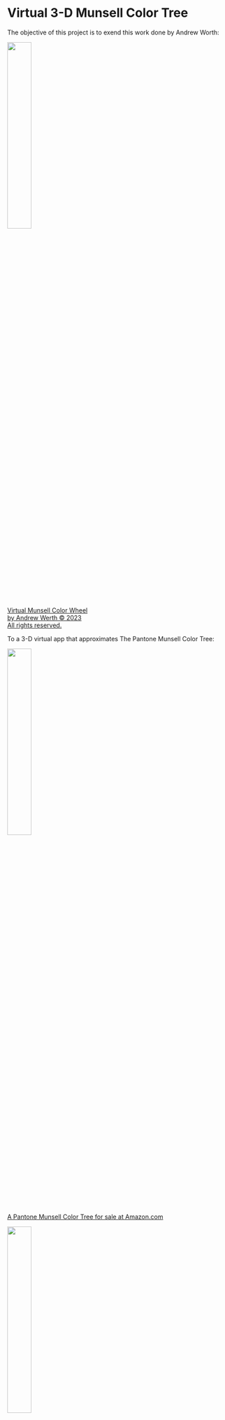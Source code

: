 # Virtual 3-D Munsell Color Tree		
The objective of this project is to exend this work done by Andrew Worth: 	

<a href="http://www.andrewwerth.com/color/"><img src="https://shawn.beckerstudio.com/wp-content/uploads/2023/07/munsell-color-wheel.png" width=33% height=33%><br/>Virtual Munsell Color Wheel<br/> by Andrew Werth © 2023<br/>All rights reserved.</a>

To a 3-D virtual app that approximates The Pantone Munsell Color Tree:

<a href="https://www.amazon.com/X-Rite-M70115-Munsell-Color-Tree/dp/B007E9JERU/ref=asc_df_B007E9JERU/?tag=hyprod-20&linkCode=df0&hvadid=167144081759&hvpos=&hvnetw=g&hvrand=13670204540587953849&hvpone=&hvptwo=&hvqmt=&hvdev=c&hvdvcmdl=&hvlocint=&hvlocphy=9029705&hvtargid=pla-309540220012&psc=1"><img src="https://munsell.com/wp-content/uploads/2015/08/munsell-color-tree-blue-green.jpg" width=33% height=33%><br/>A Pantone Munsell Color Tree for sale at Amazon.com</a>


<a href="https://www.gettyimages.com/detail/news-photo/an-old-fashioned-rolodex-7-june-2005-smh-picture-by-quentin-news-photo/539713049"><img src="https://media.gettyimages.com/id/539713049/photo/an-old-fashioned-rolodex-7-june-2005-smh-picture-by-quentin-jones.jpg?s=1024x1024&w=gi&k=20&c=N4Aijdh4_3DOFY5vHa6pumlo96pwzt05FV5BD7dRukM=" width=33% height=33%><br/>An old-fashioned rolodex</a>

Picture replacing each index card of this old-fashioned rolodex with a transparent index card with a matrix of ColorChips. And then placing it on its side, so its axis is vertical.  

## Andrew Worth's color wheel  

Regarding the top-most image, click on the image to open Andrew Worth's site. Then click on different any Hue in the circular color wheel to see the its Hue Page. Notice how each Hue Page has a different shape but they are common in that the left-most column has diminished Chroma (or saturation) and Chroma increases towards the right-most column. The bottom-most row has the lowest Value and the highest rows have the highest Values.

## The Munsel Color System

The Munsell Color system, is based on rigorous measurements of human subjects' visual responses to color, putting it on a firm experimental scientific basis. Because of this basis in human visual perception, Munsell's system has outlasted its contemporary color models, is still in wide use today.  (see Wikipedia/Munsell_color_system)

## The 3-D Color Space

Munsell's Color Conversion List describes the mapping between the RGB Color Space and the Munsell Color Space of Hue, Value and Chroma. It was created using experimental human observations. There is no simple linear equation for associating Munsell Color Keys with RGB color values. These associations require table lookups.  


## The Pantone Munsell Color Tree

The Munsell Color Space has been materialized as a set of Hue Pages all oriented perpendicular to a horizontal base, all connected to a vertical shaft at the center of the flat base. Each page of this Tree is rotated some number of degrees about the vertical axis of the shaft. The color Red is typically set to be 0 degress. Then going clockwise, the next Color or HuePrefix, Yellow, is set at 72 degrees. The other Hue Pages have increasing degree headings up to Red-Purple, which has a setting of 324 degrees.  The next hue then comes back to Red at 360 or 0 degrees.

One implementation of <a href="https://munsell.com/color-blog/color-tree/#:~:text=The%20trunk%20of%20the%20tree,goes%20from%20light%20to%20dark.">the Munsell Color Tree</a> (currently available for purchase at <a href="https://www.amazon.com/s?k=munsell+color+tree&crid=3KCB09105J62H&sprefix=munsell+color+tree%2Caps%2C153&ref=nb_sb_noss_1">Amazon.com for $424</a>) uses five primary Hues and five intermediate Hues making ten `color branches`. The Munsell-to-RGB-Tables spreadsheet splits the color space into 10 primary HuePrefixes each with 4 intermediate Hues.

## Munsell-to-RGB tables

As mentioned above there is no simple linear equation for associating Munsell Color Keys with RGB color values. These associations require table lookups. 

This repo contains the `Munsell-to-RGB-Tables` in an Excel spreadsheet with macros enabled. When opening this file in Excel be sure not to ignore the macros. The macros are critical to the functionality of some of the sheets. 

The sheets of this spreadsheet are as follows:  

* Intro - gives credit to the creators of this spreadsheet.
* Setup - describes 10 basic Colors or HuePrefixes each with their 4 intermediate Hues.
* HuePages - describes how HuePrefix and intermediate Hues define each HuePage and how each HuePage has a page number, degrees, and a png image file name.
* Conversion Lists - describes the mapping between Munsell Keys and RGB Color values. ColorChips have Values that range vertically from 1 to 9 and Chroma values that vary horizontally
* Grey lists - shows the 11 grey values defined along the vertical shaft mentioned above, ranging from 0 as black at the bottom to 10 as white at the top.
* Value-Chroma - is a macro-driven page that shows Values and Chroma for a given HuePage defined by its HuePrefix and Hue using the dropdowns at the top left. 
* HuePrefix-Chroma - is a macro-driven page that shows the 10 HuePrefix pages for a selected Value and Hue using the dropdowns at the top left.
* Hue-Chroma - this macro-driven page shows Hue and Chroma for a selected HuePrefix and Value using the dropdowns at the top left.

## Macro-driven Sheets
Note that macro-driven sheets are oriented differently in the Munsell Color Tree. Value is oriented vertically along the y-axis with black at the bottom and white at the top. Chroma is shown horizontally on each page on the x-axis with zero chroma as gray on the left and maximum chroma on the right.

Note that the Hue dropdown on the Value-Chroma page currently not working for choices 5.0 and 10.0.

## Munsell vs RGB color gamut
Note that the shape of the Value and Chroma combinations on the HuePrefix/Hue pages do not fill the entire page. This illustrates the non-linear nature of the HVC mapping to RGB. The color gamut of the Munsell Color space does not match the color gamut of the RGB color space.

## Muncell Dimensions
Munsell Tree partitioning is:  
* 10 Colors or HuePrefixes  
* 4 intermediate Hue-Pages per HuePrefix = 40 Hue-Pages
* 9 Value-Rows per Hue-Page  
* ~8 Chroma-Columns per Value-Row \(approx average\)  
with a total of 2,734 Color Chips 

## The Munsell Color Chips  
Munsell Color Tree models are available at many retail outlets, including Amazon.com. These models use Pantone paint chips, which explains the hight cost.

Each Color Chip in the `Conversion Lists` sheet has a unique RGB Color Value and its Munsell Color Key. The Munsell Color Key encoding format is:    
```
    (<Hue><HuePrefix>)-<Value>-<Chroma>
```

For example, Munsell Key `10.0RP-3-12` decodes to   
* HuePrefix = `RP`   
* Hue = `10.0`  
* Value = `3`  
* Chroma = `12`  

So, in 3-D Munsell space this chip has location  
HuePage=`10.0RP` (or Page#=`40`), Row=`3`, Column=`12`. 

This example Munsell Color Key is at row `2689`, column `F` in the `Conversion List` table. The corrsponding RGB Color Value next to it at column `G` is `149,0,69`.

## Implementation

Matthew Davis uses Vanilla javascript (not three.js) to create this magnificent orthographic viewer of a random collection of RGB color cubes.

![3D color selector by Matthew Davis](https://shawn.beckerstudio.com/wp-content/uploads/2023/07/color-selector-50.gif)

  <span>See the  <a href="https://codepen.io/gametroll/pen/jOQyYZN">full screen 3D color selector Pen</a>
   on <a href="https://codepen.io">CodePen</a>.

For this project, we need to extend the model by replacing the 3D color cubes with flat ColorChips arranged as shown in each HuePage.

### HuePages and ColorChips

This repo contains the `Munsell-to-RGB-Tables.xlsm` folder, which contains 40 png files, one for each HuePage. For example, this is `351-10.0RP.png`

![351-10.0RP.png](https://shawn.beckerstudio.com/wp-content/uploads/2023/07/351-10.0RP-50.png)

Each filename has format:  
```
<degrees>-<Hue><HuePrefix>.png
```
so `351-10.0RP.png` decodes to  
`degrees`=351, `Hue`=10.0, `HuePrefix`=RP  

## The 3D model and the GreyShaft 

The 3D model for the Virtual 3-D Munsell Color Tree	is the set of HuePages, each projected on a plane oriented perpendicular to the horizon. All HuePages connect to a vertical "GreyShaft" at the center.

The vertical GreyShaft should have a diameter that matches the ColorChip width in the HuePages. It should have 11 rows of equal length that match the row height and spacing of the ColorChips. Each row on the GreyShaft should be given grey values that rane from 0 (#000) to white (#fff) as shown in the "Grey lists" page of the spreadsheet.

HuePages are placed within a gap distance to the Grey Shaft on their zero-chroma side. HuePages have vertical values that only range from 1 to 9, so HuePage rows should align with the 1 thru 9 rows of the GreyShaft.

Each HuePage is rotated some number of degrees about the vertical axis of the GrayShaft. The color Red is typically set to be 0 degress. Then going clockwise, the next Color or HuePrefix, Yellow, is set at 72 degrees. The other Hue Pages have increasing degree headings up to Red-Purple, which has a setting of 324 degrees. The next hue then comes back to Red at 360 or 0 degrees.

Each HuePage in the HuePages folder has the degrees defined as the filename's 3-digit prefix. Each image file should be projected onto a plane that has bee rotated that number of degrees about the vertical center GreyShaft.

When loading these PNG image files, make the grey background color transparent and crop each image at top and bottom to remove the title text. Retain the ColorChip boundaries. The horizontal width of each image can be trimmed to fit the existing ColorChips, but HuePage edges should not be visible.

## 3D model orientation and position
1. The vertical axis of the model always aligns with that of the viewport and viewer
2. The tree should be floating at a reasonable fixed distance from the ground plane
3. Viewer can rotate the tree about its vertical axis using click and drag on any of its pages 

Removed  
~~4. Viewer can tilt the tree torwards or away with another slider widget~~  
~~5. Viewer can zoom in or zoom out from the tree within reasonable limits with another slider widget~~

## Lighting
1. The tree should cast a blurred shadow on the ground plane
2. Subtle lighting from above, behind, left of viewer

## HuePage mode
1. Viewer can click on a HuePage to view it in HuePage mode, where the HuePage replaces the view of the tree
2. When viewing just the HuePage, on ColorCell hover, Munsell Key value and RGB values  are displayed at the right side of the hz slider widgets 
3. On ColorCell click, the scene background is changed to match its RGB value


